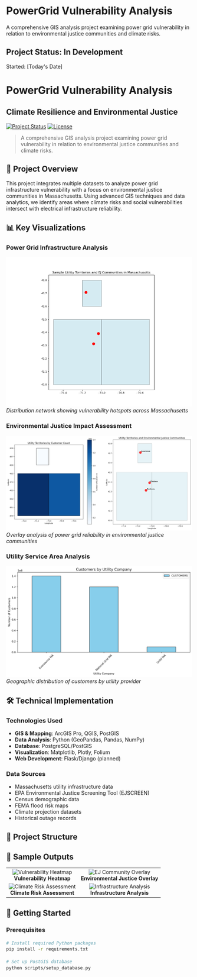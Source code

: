 # PowerGrid Vulnerability Analysis

A comprehensive GIS analysis project examining power grid vulnerability in relation to environmental justice communities and climate risks.

## Project Status: In Development

Started: [Today's Date]
# PowerGrid Vulnerability Analysis
## Climate Resilience and Environmental Justice

[![Project Status](https://img.shields.io/badge/Status-In%20Development-yellow.svg)](https://github.com/SantRamLAnt/PowerGrid-Vulnerability-Analysis)
[![License](https://img.shields.io/badge/License-MIT-blue.svg)](LICENSE)

> A comprehensive GIS analysis project examining power grid vulnerability in relation to environmental justice communities and climate risks.

## 🎯 Project Overview

This project integrates multiple datasets to analyze power grid infrastructure vulnerability with a focus on environmental justice communities in Massachusetts. Using advanced GIS techniques and data analytics, we identify areas where climate risks and social vulnerabilities intersect with electrical infrastructure reliability.

## 📊 Key Visualizations

### Power Grid Infrastructure Analysis
![Power Grid Network](images/sample_map.png)
*Distribution network showing vulnerability hotspots across Massachusetts*

### Environmental Justice Impact Assessment
![EJ Communities Analysis](images/detailed_analysis.png)
*Overlay analysis of power grid reliability in environmental justice communities*

### Utility Service Area Analysis
![Customer Distribution](images/customers_by_utility.png)
*Geographic distribution of customers by utility provider*

## 🛠️ Technical Implementation

### Technologies Used
- **GIS & Mapping**: ArcGIS Pro, QGIS, PostGIS
- **Data Analysis**: Python (GeoPandas, Pandas, NumPy)
- **Database**: PostgreSQL/PostGIS
- **Visualization**: Matplotlib, Plotly, Folium
- **Web Development**: Flask/Django (planned)

### Data Sources
- Massachusetts utility infrastructure data
- EPA Environmental Justice Screening Tool (EJSCREEN)
- Census demographic data
- FEMA flood risk maps
- Climate projection datasets
- Historical outage records

## 📁 Project Structure
## 🎨 Sample Outputs

<div align="center">
  <table>
    <tr>
      <td align="center">
        <img src="images/vulnerability_heatmap.png" width="300" alt="Vulnerability Heatmap"/>
        <br><b>Vulnerability Heatmap</b>
      </td>
      <td align="center">
        <img src="images/ej_overlay.png" width="300" alt="EJ Community Overlay"/>
        <br><b>Environmental Justice Overlay</b>
      </td>
    </tr>
    <tr>
      <td align="center">
        <img src="images/risk_assessment.png" width="300" alt="Climate Risk Assessment"/>
        <br><b>Climate Risk Assessment</b>
      </td>
      <td align="center">
        <img src="images/infrastructure_analysis.png" width="300" alt="Infrastructure Analysis"/>
        <br><b>Infrastructure Analysis</b>
      </td>
    </tr>
  </table>
</div>

## 🚀 Getting Started

### Prerequisites
```bash
# Install required Python packages
pip install -r requirements.txt

# Set up PostGIS database
python scripts/setup_database.py